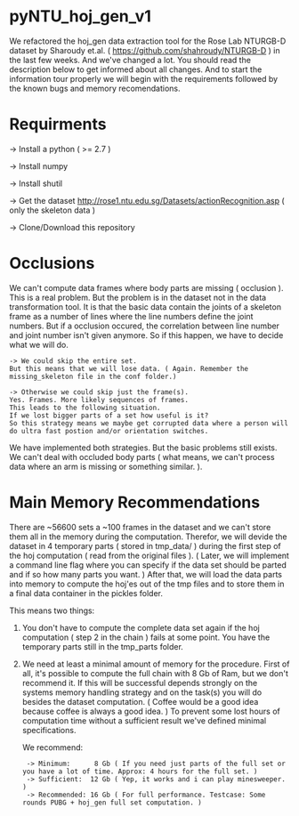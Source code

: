 # pyNTU_hoj_gen_v1

We refactored the hoj_gen data extraction tool for the Rose Lab NTURGB-D dataset by Sharoudy et.al. ( https://github.com/shahroudy/NTURGB-D ) in the last few weeks.
And we've changed a lot.
You should read the description below to get informed about all changes.
And to start the information tour properly we will begin with the requirements followed by the known bugs and memory recomendations.

# Requirments #

-> Install a python ( >= 2.7 )

-> Install numpy 

-> Install shutil 

-> Get the dataset http://rose1.ntu.edu.sg/Datasets/actionRecognition.asp ( only the skeleton data )

-> Clone/Download this repository

# Occlusions # 

We can't compute data frames where body parts are missing ( occlusion ).
This is a real problem. But the problem is in the dataset not in the data transformation tool.
It is that the basic data contain the joints of a skeleton frame as a number of lines where the line numbers define the joint numbers.
But if a occlusion occured, the correlation between line number and joint number isn't given anymore.
So if this happen, we have to decide what we will do.

	-> We could skip the entire set.
	But this means that we will lose data. ( Again. Remember the missing_skeleton file in the conf folder.)

	-> Otherwise we could skip just the frame(s).
	Yes. Frames. More likely sequences of frames.
	This leads to the following situation.
	If we lost bigger parts of a set how useful is it?
	So this strategy means we maybe get corrupted data where a person will do ultra fast postion and/or orientation switches.

We have implemented both strategies.
But the basic problems still exists. 
We can't deal with occluded body parts ( what means, we can't process data where an arm is missing or something similar. ).	

# Main Memory Recommendations #

There are ~56600 sets a ~100 frames in the dataset and we can't store them all in the memory during the computation.
Therefor, we will devide the dataset in 4 temporary parts ( stored in tmp_data/ ) during the first step of the hoj computation ( read from the original files ). 
( Later, we will implement a command line flag where you can specify if the data set should be parted and if so how many parts you want. )
After that, we will load the data parts into memory to compute the hoj'es out of the tmp files and to store them in a final data container in the pickles folder.

This means two things:

1) You don't have to compute the complete data set again if the hoj computation ( step 2 in the chain ) fails at some point. 
	You have the temporary parts still in the tmp_parts folder. 

2) We need at least a minimal amount of memory for the procedure.
	First of all, it's possible to compute the full chain with 8 Gb of Ram, but we don't recommend it.
	If this will be successful depends strongly on the systems memory handling strategy and on the task(s) you will do besides the dataset computation. 
	( Coffee would be a good idea because coffee is always a good idea. )
	To prevent some lost hours of computation time without a sufficient result we've defined minimal specifications.

	We recommend: 
  
		-> Minimum:      8 Gb ( If you need just parts of the full set or you have a lot of time. Approx: 4 hours for the full set. )
		-> Sufficient:  12 Gb ( Yep, it works and i can play minesweeper. )
		-> Recommended: 16 Gb ( For full performance. Testcase: Some rounds PUBG + hoj_gen full set computation. )
